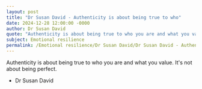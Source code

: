 ```yaml
---
layout: post
title: "Dr Susan David - Authenticity is about being true to who"
date: 2024-12-28 12:00:00 -0000
author: Dr Susan David
quote: "Authenticity is about being true to who you are and what you value. It's not about being perfect."
subject: Emotional resilience
permalink: /Emotional resilience/Dr Susan David/Dr Susan David - Authenticity is about being true to who
---
```


Authenticity is about being true to who you are and what you value. It's not about being perfect.

- Dr Susan David
